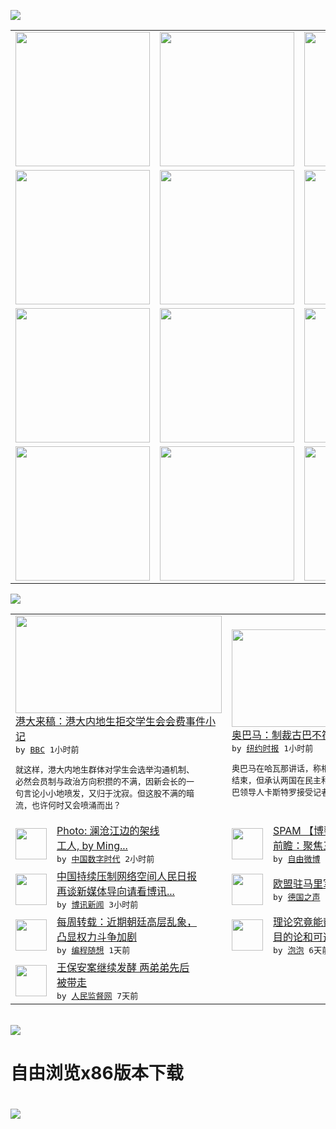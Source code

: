 

<a href="https://github.com/greatfire/z/raw/master/FreeBrowser.apk"><img src="https://raw.githubusercontent.com/greatfire/wiki/master/x/header.png" /></a><table><tr><td width="262" align="center" valign="center"><a href="https://github.com/greatfire/wiki/wiki/nyt" title="纽约时报中文网 国际纵览"><img src="https://raw.githubusercontent.com/greatfire/wiki/master/x/nyt_flag.png" width="215"/></a></td><td width="262" align="center" valign="center"><a href="https://github.com/greatfire/wiki/wiki/dw" title=""><img src="https://raw.githubusercontent.com/greatfire/wiki/master/x/dw_flag.png" width="215"/></a></td><td width="262" align="center" valign="center"><a href="https://github.com/greatfire/wiki/wiki/rmjd" title=""><img src="https://raw.githubusercontent.com/greatfire/wiki/master/x/rmjd_flag.png" width="215"/></a></td></tr><tr><td width="262" align="center" valign="center"><a href="https://github.com/paopaonetizen/website" title="泡泡 - 未经审查的互联网信息"><img src="https://raw.githubusercontent.com/greatfire/wiki/master/x/pp_flag.png" width="215"/></a></td><td width="262" align="center" valign="center"><a href="https://github.com/getlantern/mirror" title="以及自由微博和GreatFire.org官方中文论坛"><img src="https://raw.githubusercontent.com/greatfire/wiki/master/x/lantern_flag.png" width="215"/></a></td><td width="262" align="center" valign="center"><a href="https://github.com/cdtmirrors/m/" title=""><img src="https://raw.githubusercontent.com/greatfire/wiki/master/x/cdt_flag.png" width="215"/></a></td></tr><tr><td width="262" align="center" valign="center"><a href="https://github.com/program-think/blog" title="编程随想的博客"><img src="https://raw.githubusercontent.com/greatfire/wiki/master/x/pt_flag.png" width="215"/></a></td><td width="262" align="center" valign="center"><a href="https://github.com/greatfire/wiki/wiki/bbc" title=""><img src="https://raw.githubusercontent.com/greatfire/wiki/master/x/bbc_flag.png" width="215"/></a></td><td width="262" align="center" valign="center"><a href="https://github.com/freeweibo/s" title="自由微博 - 匿名和不受屏蔽的新浪微博搜索"><img src="https://raw.githubusercontent.com/greatfire/wiki/master/x/fw_flag.png" width="215"/></a></td></tr><tr><td width="262" align="center" valign="center"><a href="https://github.com/greatfire/wiki/wiki/google" title=""><img src="https://raw.githubusercontent.com/greatfire/wiki/master/x/google_flag.png" width="215"/></a></td><td width="262" align="center" valign="center"><a href="https://github.com/bxnews/boxun" title=""><img src="https://raw.githubusercontent.com/greatfire/wiki/master/x/bx_flag.png" width="215"/></a></td><td width="262" align="center" valign="center"><a href="https://github.com/greatfire/wiki/wiki/open-source" title="欢迎访问GreatFire.org开发者项目网站"><img src="https://raw.githubusercontent.com/greatfire/wiki/master/x/open-source_flag.png" width="215"/></a></td></tr></table><img src="https://raw.githubusercontent.com/greatfire/wiki/master/x/newsfeed text.png" /><table cols="4"><tr><td colspan="2" width="380"><a href="http://www.bbc.com/zhongwen/simp/china/2016/03/160322_cn_hku_ugc_hkusu"><img src="http://a.files.bbci.co.uk/worldservice/live/assets/images/2016/03/22/160322023857_sun_xiaofeng_144x81__nocredit.jpg" width="330" height="156"/></a></br><a href="http://www.bbc.com/zhongwen/simp/china/2016/03/160322_cn_hku_ugc_hkusu">港大来稿：港大内地生拒交学生会会费事件小<br/>记</a></br><kbd> by <a href="http://www.bbc.co.uk/zhongwen/simp">BBC</a> 1小时前 </kbd></br><pre>就这样，港大内地生群体对学生会选举沟通机制、<br/>必然会员制与政治方向积攒的不满，因新会长的一<br/>句言论小小地喷发，又归于沈寂。但这股不满的暗<br/>流，也许何时又会喷涌而出？</pre></td><td colspan="2" width="380"><a href="https://d3qlz4p8smvoli.cloudfront.net/world/20160322/c22prexy/"><img src="http://static01.nyt.com/images/2016/03/21/world/21PREXYvideo-hp/21PREXYvideo-hp-articleLarge-v5.jpg" width="330" height="156"/></a></br><a href="https://d3qlz4p8smvoli.cloudfront.net/world/20160322/c22prexy/">奥巴马：制裁古巴不符合我们的利益</a></br><kbd> by <a href="http://m.cn.nytimes.com/">纽约时报</a> 1小时前 </kbd></br><pre>奥巴马在哈瓦那讲话，称相信对古巴的经济制裁会<br/>结束，但承认两国在民主和人权领域还有分歧。古<br/>巴领导人卡斯特罗接受记者提</pre></td></tr><tr><td><img src="http://i1.wp.com/chinadigitaltimes.net/chinese/files/2016/03/5599246403_bacecee88f_z.jpg?resize=640%2C427" width="50" height="50"/></td><td width="280"><a href="http://feedproxy.google.com/~r/chinadigitaltimes/IyPt/~3/TnmwJV3QkCA/">Photo: 澜沧江边的架线<br/>工人, by Ming...</a></br><kbd> by <a href="http://chinadigitaltimes.net/chinese/">中国数字时代</a> 2小时前 </kbd></td><td><img src="http://ww1.sinaimg.cn/large/768ab125jw1f25dqga244j20dw0cljt4.jpg" width="50" height="50"/></td><td width="280"><a href="https://freeweibo.com/weibo/3955758833958448">SPAM 【博鳌亚洲论坛热点<br/>前瞻：聚焦三大关键词】...</a></br><kbd> by <a href="https://freeweibo.com/">自由微博</a> 2小时前 </kbd></td></tr><tr><td><img src="http://www.boxun.com/news/images/2016/03/201603220045china1.jpg" width="50" height="50"/></td><td width="280"><a href="http://www.boxun.com/news/gb/china/2016/03/201603220045.shtml">中国持续压制网络空间人民日报<br/>再谈新媒体导向请看博讯...</a></br><kbd> by <a href="http://www.boxun.com">博讯新闻</a> 3小时前 </kbd></td><td><img src="http://www.dw.com/image/0,,18874987_302,00.jpg" width="50" height="50"/></td><td width="280"><a href="http://dw.com/p/1IHFv?maca=chi-GK-text-greatfire-all-chinese-15625-xml-mrss">欧盟驻马里军事培训人员遭袭击</a></br><kbd> by <a href="http://dw.de">德国之声</a> 7小时前 </kbd></td></tr><tr><td><img src="http://lh5.googleusercontent.com/LyvA_7X_de5kLfjnL4NsJuqGcwbpfgCUzCMj9BkAuE1qyZAjkAcBaxFI9zxUWwzIcJjfgjaxBSs8QxSTaUbjeW2zIe_F6r3ERmIcCHf45btE6VH3OIxzw7d1u1o3CmIT7bVzPn95PnA" width="50" height="50"/></td><td width="280"><a href="http://feedproxy.google.com/~r/programthink/~3/rrDQpg3qSFs/weekly-share-98.html">每周转载：近期朝廷高层乱象，<br/>凸显权力斗争加剧</a></br><kbd> by <a href="http://program-think.blogspot.com">编程随想</a> 1天前 </kbd></td><td><img src="https://raw.githubusercontent.com/greatfire/wiki/master/x/pp_logo.png" width="50" height="50"/></td><td width="280"><a href="https://pao-pao.net/article/680">理论究竟能帮你多少？——关于<br/>目的论和可选择性的错觉</a></br><kbd> by <a href="https://pao-pao.net">泡泡</a> 6天前 </kbd></td></tr><tr><td><img src="https://raw.githubusercontent.com/greatfire/wiki/master/x/rmjd_logo.png" width="50" height="50"/></td><td width="280"><a href="http://www.rmjdw.com//fanfuqianshao/20160315/15518.html">王保安案继续发酵 两弟弟先后<br/>被带走 </a></br><kbd> by <a href="http://www.rmjdw.com/">人民监督网</a> 7天前 </kbd></td></table></br><a href="https://github.com/greatfire/z/raw/master/FreeBrowser.apk"><img src="https://raw.githubusercontent.com/greatfire/wiki/master/x/download app.png" /></a><h1>自由浏览x86版本下载<h1><a href="https://github.com/greatfire/z/raw/master/FreeBrowser-x86.apk"><img src="https://raw.githubusercontent.com/greatfire/images/master/fb86.qr.png" /></a>